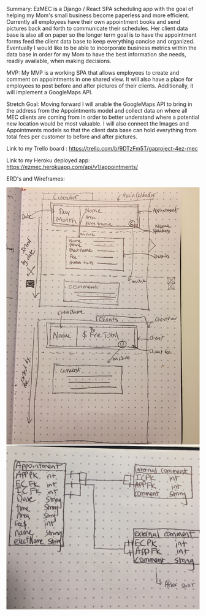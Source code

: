 Summary: EzMEC is a Django / React SPA scheduling app with the goal of helping my Mom's small business become paperless and more efficient. Currently all employees have their own appointment books and send pictures back and forth to communicate their schedules. Her client data base is also all on paper so the longer term goal is to have the appointment forms feed the client data base to keep everything concise and organized. Eventually I would like to be able to incorporate business metrics within the data base in order for my Mom to have the best information she needs, readily available, when making decisions.

MVP: My MVP is a working SPA that allows employees to create and comment on appointments in one shared view. It will also have a place for employees to post before and after pictures of their clients. Additionally, it will implement a GoogleMaps API.

Stretch Goal: Moving forward I will anable the GoogleMaps API to bring in the address from the Appointments model and collect data on where all MEC clients are coming from in order to better understand where a potential new location would be most valuable. I will also connect the Images and Appointments models so that the client data base can hold everything from total fees per customer to before and after pictures.

Link to my Trello board : https://trello.com/b/9DTzFm5T/gaproject-4ez-mec

Link to my Heroku deployed app: https://ezmec.herokuapp.com/api/v1/appointments/

ERD's and Wireframes:

![Wireframe](/IMG_3406.JPG)
![ERD](/Project4_ERD.PNG)